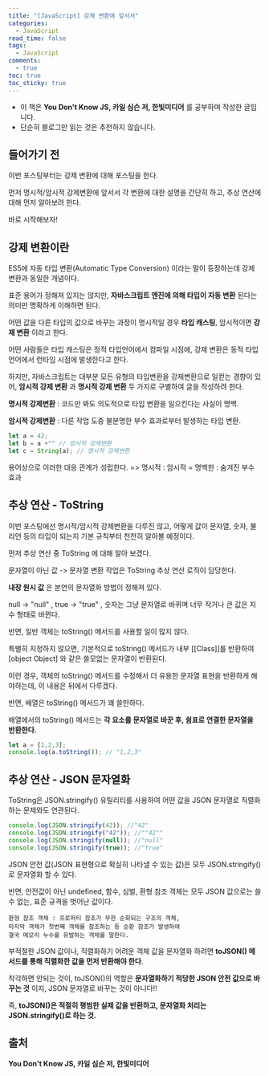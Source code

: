 ```yaml
---
title: "[JavaScript] 강제 변환에 앞서서"
categories:
  - JavaScript
read_time: false
tags:
  - JavaScript
comments:
  - true
toc: true
toc_sticky: true
---
```


* 이 책은 __You Don't Know JS, 카일 심슨 저, 한빛미디어__ 를 공부하며 작성한 글입니다.
* 단순히 블로그만 읽는 것은 추천하지 않습니다.

## 들어가기 전

이번 포스팅부터는 강제 변환에 대해 포스팅을 한다.

먼저 명시적/암시적 강제변환에 앞서서 각 변환에 대한 설명을 간단히 하고, 추상 연산에 대해 먼저 알아보려 한다.

바로 시작해보자!

## 강제 변환이란

ES5에 자동 타입 변환(Automatic Type Conversion) 이라는 말이 등장하는데 강제 변환과 동일한 개념이다.

표준 용어가 정해져 있지는 않지만, __자바스크립트 엔진에 의해 타입이 자동 변환__ 된다는 의미만 명확하게 이해하면 된다.

어떤 값을 다른 타입의 값으로 바꾸는 과정이 명시적일 경우 __타입 캐스팅__, 암시적이면 __강제 변환__ 이라고 한다.

어떤 사람들은 타입 캐스팅은 정적 타입언어에서 컴파일 시점에, 강제 변환은 동적 타입 언어에서 런타임 시점에 발생한다고 한다.

하지만, 자바스크립트는 대부분 모든 유형의 타입변환을 강제변환으로 일컫는 경향이 있어, __암시적 강제 변환__ 과 __명시적 강제 변환__ 두 가지로 구별하여 글을 작성하려 한다.

__명시적 강제변환__ : 코드만 봐도 의도적으로 타입 변환을 일으킨다는 사실이 명백.

__암시적 강제변환__ : 다른 작업 도중 불분명한 부수 효과로부터 발생하는 타입 변환.

```javascript
let a = 42;
let b = a +"" // 암시적 강제변환
let c = String(a); // 명시적 강제변환
```

용어상으로 이러한 대응 관계가 성립한다. => 명시적 : 암시적 = 명백한 : 숨겨진 부수 효과 

## 추상 연산 - ToString

이번 포스팅에선 명시적/암시적 강제변환을 다루진 않고, 어떻게 값이 문자열, 숫자, 불리언 등의 타입이 되는지 기본 규칙부터 천천히 알아볼 예정이다.

먼저 추상 연산 중 ToString 에 대해 알아 보겠다.

문자열이 아닌 값 -> 문자열 변환 작업은 ToString 추상 연산 로직이 담당한다.

__내장 원시 값__ 은 본연의 문자열화 방법이 정해져 있다. 

null -> "null" , true -> "true" , 숫자는 그냥 문자열로 바뀌며 너무 작거나 큰 값은 지수 형태로 바뀐다.

반면, 일반 객체는 toString() 메서드를 사용할 일이 많지 않다.

특별히 지정하지 않으면, 기본적으로 toString() 메서드가 내부 [[Class]]를 반환하여 [object Object] 와 같은 쓸모없는 문자열이 반환된다.

이런 경우, 객체의 toString() 메서드를 수정해서 더 유용한 문자열 표현을 반환하게 해야하는데, 이 내용은 뒤에서 다루겠다.

반면, 배열은 toString() 메서드가 꽤 쓸만하다.

배열에서의 toString() 메서드는 __각 요소를 문자열로 바꾼 후, 쉼표로 연결한 문자열을 반환한다.__


```javascript
let a = [1,2,3];
console.log(a.toString()); // "1,2,3"
```

## 추상 연산 - JSON 문자열화

ToString은 JSON.stringify() 유틸리티를 사용하여 어떤 값을 JSON 문자열로 직렬화하는 문제와도 연관된다.


```javascript
console.log(JSON.stringify(42)); //"42"
console.log(JSON.stringify("42")); //""42""
console.log(JSON.stringify(null)); //"null"
console.log(JSON.stringify(true)); //"true"
```

JSON 안전 값(JSON 표현형으로 확실히 나타낼 수 있는 값)은 모두 JSON.stringify() 로 문자열화 할 수 있다.

반면, 안전값이 아닌 undefined, 함수, 심벌, 환형 참조 객체는 모두 JSON 값으로는 쓸 수 없는, 표준 규격을 벗어난 값이다.


```
환형 참조 객체 : 프로퍼티 참조가 무한 순회되는 구조의 객체, 
마지막 객체가 첫번째 객체를 참조하는 등 순환 참조가 발생하여 
결국 메모리 누수를 유발하는 객체를 말한다.
```

부적절한 JSON 값이나, 직렬화하기 어려운 객체 값을 문자열화 하려면 __toJSON() 메서드를 통해 직렬화한 값을 먼저 반환해야 한다__.

착각하면 안되는 것이, toJSON()의 역할은 __문자열화하기 적당한 JSON 안전 값으로 바꾸는 것__ 이지, JSON 문자열로 바꾸는 것이 아니다!!

즉, __toJSON()은 적절히 평범한 실제 값을 반환하고, 문자열화 처리는 JSON.stringify()로 하는 것.__



## 출처

__You Don't Know JS, 카일 심슨 저, 한빛미디어__
